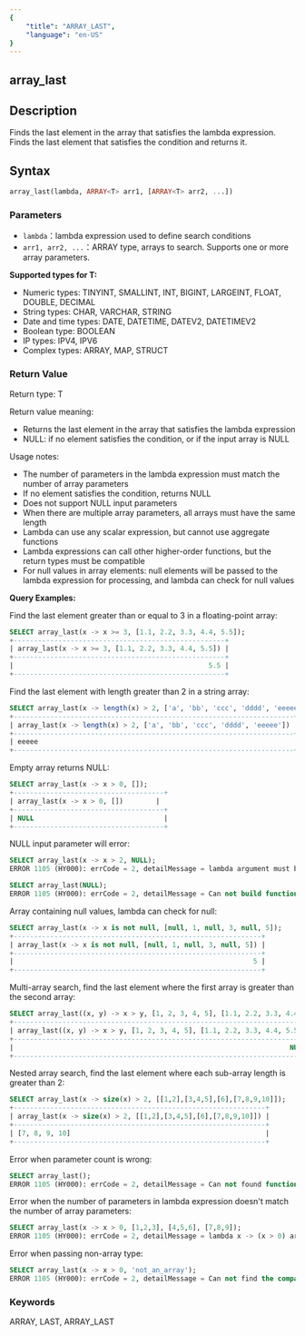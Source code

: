 ```yaml
---
{
    "title": "ARRAY_LAST",
    "language": "en-US"
}
---
```


## array_last

<version since="2.0.0">

</version>

## Description

Finds the last element in the array that satisfies the lambda expression. Finds the last element that satisfies the condition and returns it.

## Syntax

```sql
array_last(lambda, ARRAY<T> arr1, [ARRAY<T> arr2, ...])
```

### Parameters

- `lambda`：lambda expression used to define search conditions
- `arr1, arr2, ...`：ARRAY<T> type, arrays to search. Supports one or more array parameters.

**Supported types for T:**
- Numeric types: TINYINT, SMALLINT, INT, BIGINT, LARGEINT, FLOAT, DOUBLE, DECIMAL
- String types: CHAR, VARCHAR, STRING
- Date and time types: DATE, DATETIME, DATEV2, DATETIMEV2
- Boolean type: BOOLEAN
- IP types: IPV4, IPV6
- Complex types: ARRAY, MAP, STRUCT

### Return Value

Return type: T

Return value meaning:
- Returns the last element in the array that satisfies the lambda expression
- NULL: if no element satisfies the condition, or if the input array is NULL

Usage notes:
- The number of parameters in the lambda expression must match the number of array parameters
- If no element satisfies the condition, returns NULL
- Does not support NULL input parameters
- When there are multiple array parameters, all arrays must have the same length
- Lambda can use any scalar expression, but cannot use aggregate functions
- Lambda expressions can call other higher-order functions, but the return types must be compatible
- For null values in array elements: null elements will be passed to the lambda expression for processing, and lambda can check for null values

**Query Examples:**

Find the last element greater than or equal to 3 in a floating-point array:
```sql
SELECT array_last(x -> x >= 3, [1.1, 2.2, 3.3, 4.4, 5.5]);
+----------------------------------------------------+
| array_last(x -> x >= 3, [1.1, 2.2, 3.3, 4.4, 5.5]) |
+----------------------------------------------------+
|                                                5.5 |
+----------------------------------------------------+
```

Find the last element with length greater than 2 in a string array:
```sql
SELECT array_last(x -> length(x) > 2, ['a', 'bb', 'ccc', 'dddd', 'eeeee']);
+---------------------------------------------------------------------+
| array_last(x -> length(x) > 2, ['a', 'bb', 'ccc', 'dddd', 'eeeee']) |
+---------------------------------------------------------------------+
| eeeee                                                               |
+---------------------------------------------------------------------+
```

Empty array returns NULL:
```sql
SELECT array_last(x -> x > 0, []);
+-------------------------------------+
| array_last(x -> x > 0, [])        |
+-------------------------------------+
| NULL                                |
+-------------------------------------+
```

NULL input parameter will error:
```sql
SELECT array_last(x -> x > 2, NULL);
ERROR 1105 (HY000): errCode = 2, detailMessage = lambda argument must be array but is NULL

SELECT array_last(NULL);
ERROR 1105 (HY000): errCode = 2, detailMessage = Can not build function: 'array_last', expression: array_last(NULL), The 1st arg of array_filter must be lambda but is NULL
```

Array containing null values, lambda can check for null:
```sql
SELECT array_last(x -> x is not null, [null, 1, null, 3, null, 5]);
+-------------------------------------------------------------+
| array_last(x -> x is not null, [null, 1, null, 3, null, 5]) |
+-------------------------------------------------------------+
|                                                           5 |
+-------------------------------------------------------------+
```

Multi-array search, find the last element where the first array is greater than the second array:
```sql
SELECT array_last((x, y) -> x > y, [1, 2, 3, 4, 5], [1.1, 2.2, 3.3, 4.4, 5.5]);
+-------------------------------------------------------------------------+
| array_last((x, y) -> x > y, [1, 2, 3, 4, 5], [1.1, 2.2, 3.3, 4.4, 5.5]) |
+-------------------------------------------------------------------------+
|                                                                    NULL |
+-------------------------------------------------------------------------+
```

Nested array search, find the last element where each sub-array length is greater than 2:
```sql
SELECT array_last(x -> size(x) > 2, [[1,2],[3,4,5],[6],[7,8,9,10]]);
+--------------------------------------------------------------+
| array_last(x -> size(x) > 2, [[1,2],[3,4,5],[6],[7,8,9,10]]) |
+--------------------------------------------------------------+
| [7, 8, 9, 10]                                                |
+--------------------------------------------------------------+
```

Error when parameter count is wrong:
```sql
SELECT array_last();
ERROR 1105 (HY000): errCode = 2, detailMessage = Can not found function 'array_last' which has 0 arity. Candidate functions are: [array_last(Expression, Expression...)]
```

Error when the number of parameters in lambda expression doesn't match the number of array parameters:
```sql
SELECT array_last(x -> x > 0, [1,2,3], [4,5,6], [7,8,9]);
ERROR 1105 (HY000): errCode = 2, detailMessage = lambda x -> (x > 0) arguments' size is not equal parameters' size
```

Error when passing non-array type:
```sql
SELECT array_last(x -> x > 0, 'not_an_array');
ERROR 1105 (HY000): errCode = 2, detailMessage = Can not find the compatibility function signature: array_last(Expression, VARCHAR(12))
```

### Keywords

ARRAY, LAST, ARRAY_LAST

